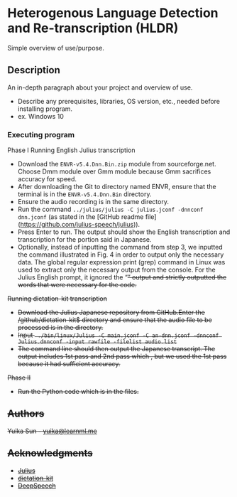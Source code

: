 # Heterogenous Language Detection and Re-transcription (HLDR)

Simple overview of use/purpose.

## Description

An in-depth paragraph about your project and overview of use.

* Describe any prerequisites, libraries, OS version, etc., needed before installing program.
* ex. Windows 10

### Executing program
Phase I
Running English Julius transcription
* Download the ```ENVR-v5.4.Dnn.Bin.zip``` module from sourceforge.net. Choose Dmm module over Gmm module because Gmm sacrifices accuracy for speed. 
* After downloading the Git to directory named ENVR, ensure that the terminal is in the ```ENVR-v5.4.Dnn.Bin``` directory. 
* Ensure the audio recording is in the same directory. 
* Run the command ```../julius/julius -C julius.jconf -dnnconf dnn.jconf``` (as stated in the [GitHub readme file] (https://github.com/julius-speech/julius)).
* Press Enter to run.  The output should show the English transcription and transcription for the portion said in Japanese.
* Optionally, instead of inputting the command from step 3, we inputted the command illustrated in Fig. 4 in order to output only the necessary data. The global regular expression print (grep) command in Linux was used to extract only the necessary output from the console. For the Julius English prompt, it ignored the “<s>” output and strictly outputted the words that were necessary for the code.

Running dictation-kit transcription
* Download the Julius Japanese repository from GitHub.Enter the /github/dictation-kit$ directory and ensure that the audio file to be processed is in the directory. 
* Input ``` ./bin/linux/Julius -C main.jconf -C an-dnn.jconf -dnnconf Julius.dnnconf -input rawfile -filelist audio.list```
* The command line should then output the Japanese transcript. The output includes 1st pass and 2nd pass which , but we used the 1st pass because it had sufficient accuracy.  

Phase II
* Run the Python code which is in the files.
  
## Authors

Yuika Sun - yuika@learnml.me 

## Acknowledgments
* [Julius](https://github.com/julius-speech/julius)
* [dictation-kit](https://github.com/julius-speech/dictation-kit)
* [DeepSpeech](https://github.com/mozilla/DeepSpeech)
